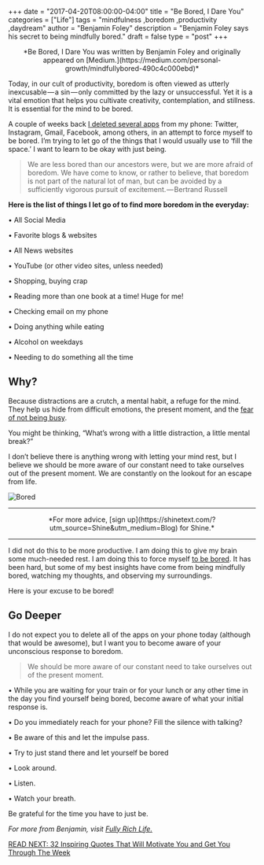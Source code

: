 +++
  date = "2017-04-20T08:00:00-04:00"
  title = "Be Bored, I Dare You"
  categories = ["Life"]
  tags = "mindfulness ,boredom ,productivity ,daydream"
  author = "Benjamin Foley"
  description = "Benjamin Foley says his secret to being mindfully bored."
  draft = false
  type = "post"
+++



<center> *Be Bored, I Dare You was written by Benjamin Foley and originally appeared on [Medium.](https://medium.com/personal-growth/mindfullybored-490c4c000ebd)* </center>

<span class="dropcap">T</span>oday, in our cult of productivity, boredom is often viewed as utterly inexcusable — a sin — only committed by the lazy or unsuccessful. Yet it is a vital emotion that helps you cultivate creativity, contemplation, and stillness. It is essential for the mind to be bored.

A couple of weeks back [I deleted several apps](http://advice.shinetext.com/articles/how-to-spring-clean-your-whole-life/) from my phone: Twitter, Instagram, Gmail, Facebook, among others, in an attempt to force myself to be bored. I’m trying to let go of the things that I would usually use to ‘fill the space.’ I want to learn to be okay with just being.

> We are less bored than our ancestors were, but we are more afraid of boredom. We have come to know, or rather to believe, that boredom is not part of the natural lot of man, but can be avoided by a sufficiently vigorous pursuit of excitement. — Bertrand Russell

__Here is the list of things I let go of to find more boredom in the everyday:__

<p>• All Social Media 
<p>• Favorite blogs & websites
<p>• All News websites
<p>• YouTube (or other video sites, unless needed)
<p>• Shopping, buying crap
<p>• Reading more than one book at a time! Huge for me!
<p>• Checking email on my phone
<p>• Doing anything while eating
<p>• Alcohol on weekdays
<p>• Needing to do something all the time

## Why?

Because distractions are a crutch, a mental habit, a refuge for the mind. They help us hide from difficult emotions, the present moment, and the [fear of not being busy](http://advice.shinetext.com/articles/the-surprising-antidote-to-busyness/).

You might be thinking, “What’s wrong with a little distraction, a little mental break?”

I don’t believe there is anything wrong with letting your mind rest, but I believe we should be more aware of our constant need to take ourselves out of the present moment. We are constantly on the lookout for an escape from life.

![Bored](//images.contentful.com/awpxl2koull4/525BmRuDFugAUicew0EGYM/957db646e2be8cc8231dbac37a4e5fb7/shutterstock_373885819.jpg)

---
<center> *For more advice, [sign up](https://shinetext.com/?utm_source=Shine&utm_medium=Blog) for Shine.* </center>

---




I did not do this to be more productive. I am doing this to give my brain some much-needed rest. I am doing this to force myself [to be bored](http://advice.shinetext.com/articles/the-great-possibility-of-an-unstructured-day/). It has been hard, but some of my best insights have come from being mindfully bored, watching my thoughts, and observing my surroundings.

Here is your excuse to be bored!

## Go Deeper

I do not expect you to delete all of the apps on your phone today (although that would be awesome), but I want you to become aware of your unconscious response to boredom.

> We should be more aware of our constant need to take ourselves out of the present moment.
> 

<p>• While you are waiting for your train or for your lunch or any other time in the day you find yourself being bored, become aware of what your initial response is.
<p>• Do you immediately reach for your phone? Fill the silence with talking?
<p>• Be aware of this and let the impulse pass.
<p>• Try to just stand there and let yourself be bored
<p>• Look around.
<p>• Listen.
<p>• Watch your breath.

Be grateful for the time you have to just be.

*For more from Benjamin, visit [Fully Rich Life.](http://fullyrichlife.com)*

[READ NEXT: 32 Inspiring Quotes That Will Motivate You and Get You Through The Week](http://advice.shinetext.com/articles/32-inspiring-quotes-that-will-motivate-you-and-get-you-through-the-week/?utm_source=Shine&utm_medium=Blog)


<div class="pubexchange_module" id="pubexchange_below_content" data-pubexchange-module-id="2323"></div>

<script>(function(w, d, s, id) {
  w.PUBX=w.PUBX || {pub: "shine_text", discover: false, lazy: true};
  var js, pjs = d.getElementsByTagName(s)[0];
  if (d.getElementById(id)) return;
  js = d.createElement(s); js.id = id; js.async = true;
  js.src = "//main.pubexchange.com/loader.min.js";
  pjs.parentNode.insertBefore(js, pjs);
}(window, document, "script", "pubexchange-jssdk"));</script>

